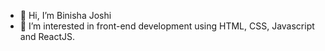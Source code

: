 - 👋 Hi, I’m Binisha Joshi
- 👀 I’m interested in front-end development using HTML, CSS, Javascript and ReactJS.


<!---
BinishaJ/BinishaJ is a ✨ special ✨ repository because its `README.md` (this file) appears on your GitHub profile.
You can click the Preview link to take a look at your changes.
--->

